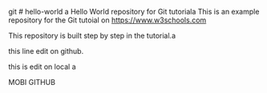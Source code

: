 git # hello-world a
Hello World repository for Git tutoriala
This is an example repository for the Git tutoial on https://www.w3schools.com

This repository is built step by step in the tutorial.a

this line edit on github.

this is edit on local a

MOBI GITHUB
